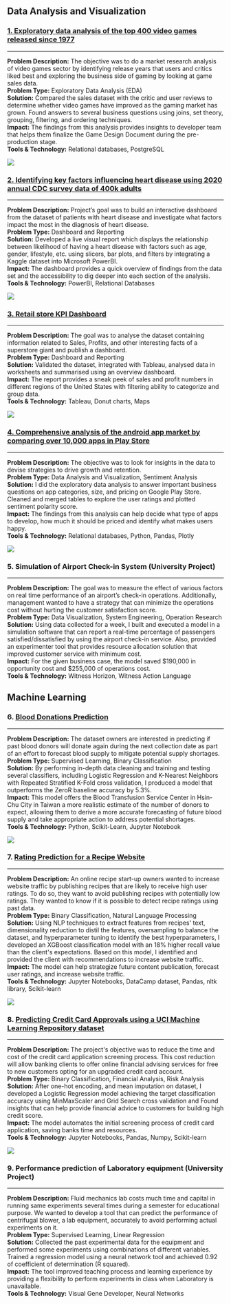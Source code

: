 ## Data Analysis and Visualization

### [1. Exploratory data analysis of the top 400 video games released since 1977](https://github.com/mahipal-z/Videogames-EDA/blob/main/notebook.ipynb)
----
__Problem Description:__ The objective was to do a market research analysis of video games sector by identifying release years that users and critics liked best and exploring the business side of gaming by looking at game sales data.  
__Problem Type:__ Exploratory Data Analysis (EDA)  
__Solution:__ Compared the sales dataset with the critic and user reviews to determine whether video games have improved as the gaming market has grown. Found answers to several business questions using joins, set theory, grouping, filtering, and ordering techniques.  
__Impact:__ The findings from this analysis provides insights to developer team that helps them finalize the Game Design Document during the pre-production stage.  
__Tools & Technology:__  Relational databases, PostgreSQL  

![](https://github.com/mahipal-z/Mahipal-s-Portfolio/blob/main/images/videogames.jpg)

### [2. Identifying key factors influencing heart disease using 2020 annual CDC survey data of 400k adults](https://www.youtube.com/watch?v=sMiuQQ0Qyz0&ab_channel=MahipalZanakat)
----
__Problem Description:__ Project’s goal was to build an interactive dashboard from the dataset of patients with heart disease and investigate what factors impact the most in the diagnosis of heart disease.  
__Problem Type:__ Dashboard and Reporting  
__Solution:__ Developed a live visual report which displays the relationship between likelihood of having a heart disease with factors such as age, gender, lifestyle, etc. using slicers, bar plots, and filters by integrating a Kaggle dataset into Microsoft PowerBI.  
__Impact:__ The dashboard provides a quick overview of findings from the data set and the accessibility to dig deeper into each section of the analysis.  
__Tools & Technology:__  PowerBI, Relational Databases  

![](https://github.com/mahipal-z/Mahipal-s-Portfolio/blob/main/images/powerbi.PNG)

### [3. Retail store KPI Dashboard](https://public.tableau.com/app/profile/mahipal.zanakat/viz/RetailStoreKPIDashboard) 
----
__Problem Description:__ The goal was to analyse the dataset containing information related to Sales, Profits, and other interesting facts of a superstore giant and publish a dashboard.   
__Problem Type:__ Dashboard and Reporting  
__Solution:__ Validated the dataset, integrated with Tableau, analysed data in worksheets and summarised using an overview dashboard.   
__Impact:__ The report provides a sneak peek of sales and profit numbers in different regions of the United States with filtering ability to categorize and group data.   
__Tools & Technology:__  Tableau, Donut charts, Maps  

![](https://github.com/mahipal-z/Mahipal-s-Portfolio/blob/main/images/tableau.PNG)

### [4. Comprehensive analysis of the android app market by comparing over 10,000 apps in Play Store](https://github.com/mahipal-z/playstore-apps-eda/blob/main/Android%20App%20Market%20EDA.ipynb)
----
__Problem Description:__ The objective was to look for insights in the data to devise strategies to drive growth and retention.  
__Problem Type:__ Data Analysis and Visualization, Sentiment Analysis      
__Solution:__ I did the exploratory data analysis to answer important business questions on app categories, size, and pricing on Google Play Store. Cleaned and merged tables to explore the user ratings and plotted sentiment polarity score.     
__Impact:__ The findings from this analysis can help decide what type of apps to develop, how much it should be priced and identify what makes users happy.  
__Tools & Technology:__  Relational databases, Python, Pandas, Plotly    

![](https://github.com/mahipal-z/Mahipal-s-Portfolio/blob/main/images/playstore.PNG)

### 5. Simulation of Airport Check-in System (University Project)
----
__Problem Description:__ The goal was to measure the effect of various factors on real time performance of an airport’s check-in operations. Additionally, management wanted to have a strategy that can minimize the operations cost without hurting the customer satisfaction score.    
__Problem Type:__ Data Visualization, System Engineering, Operation Research      
__Solution:__ Using data collected for a week, I built and executed a model in a simulation software that can report a real-time percentage of passengers satisfied/dissatisfied by using the airport check-in service.
Also, provided an experimenter tool that provides resource allocation solution that improved customer service with minimum cost.      
__Impact:__ For the given business case, the model saved $190,000 in opportunity cost and $255,000 of operations cost.  
__Tools & Technology:__  Witness Horizon, Witness Action Language


## Machine Learning

### 6. [Blood Donations Prediction](https://github.com/mahipal-z/Blood-donation-project/blob/main/BloodTransfusion.ipynb)
----
__Problem Description:__ The dataset owners are interested in predicting if past blood donors will donate again during the next collection date as part of an effort to forecast blood supply to mitigate potential supply shortages.      
__Problem Type:__ Supervised Learning, Binary Classification        
__Solution:__ By performing in-depth data cleaning and training and testing several classifiers, including Logistic Regression and K-Nearest Neighbors with Repeated Stratified K-Fold cross validation, I produced a model that outperforms the ZeroR baseline accuracy by 5.3%.        
__Impact:__ This model offers the Blood Transfusion Service Center in Hsin-Chu City in Taiwan a more realistic estimate of the number of donors to expect, allowing them to derive a more accurate forecasting of future blood supply and take appropriate action to address potential shortages.    
__Tools & Technology:__  Python, Scikit-Learn, Jupyter Notebook  

![](https://github.com/mahipal-z/Mahipal-s-Portfolio/blob/main/images/blood.PNG)

### 7. [Rating Prediction for a Recipe Website](https://github.com/mahipal-z/Recipe-Rating-Prediction/blob/main/notebook.ipynb)
----
__Problem Description:__ An online recipe start-up owners wanted to increase website traffic by publishing recipes that are likely to receive high user ratings. To do so, they want to avoid publishing recipes with potentially low ratings. They wanted to know if it is possible to detect recipe ratings using past data.     
__Problem Type:__ Binary Classification, Natural Language Processing        
__Solution:__ Using NLP techniques to extract features from recipes' text, dimensionality reduction to distil the features, oversampling to balance the dataset, and hyperparameter tuning to identify the best hyperparameters, I developed an XGBoost classification model with an 18% higher recall value than the client's expectations. Based on this model, I identified and provided the client with recommendations to increase website traffic.          
__Impact:__ The model can help strategize future content publication, forecast user ratings, and increase website traffic.       
__Tools & Technology:__  Jupyter Notebooks, DataCamp dataset, Pandas, nltk library, Scikit-learn  

![](https://github.com/mahipal-z/Mahipal-s-Portfolio/blob/main/images/recipe.PNG)  

### 8. [Predicting Credit Card Approvals using a UCI Machine Learning Repository dataset](https://github.com/mahipal-z/Credit-card-approval-prediction/blob/main/notebook.ipynb)
----
__Problem Description:__ The project's objective was to reduce the time and cost of the credit card application screening process. This cost reduction will allow banking clients to offer online financial advising services for free to new customers opting for an upgraded credit card account.       
__Problem Type:__ Binary Classification, Financial Analysis, Risk Analysis        
__Solution:__ After one-hot encoding, and mean imputation on dataset, I developed a Logistic Regression model achieving the target classification accuracy using MinMaxScaler and Grid Search cross validation and Found insights that can help provide financial advice to customers for building high credit score.            
__Impact:__ The model automates the initial screening process of credit card application, saving banks time and resources.         
__Tools & Technology:__  Jupyter Notebooks, Pandas, Numpy, Scikit-learn  

![](https://github.com/mahipal-z/Mahipal-s-Portfolio/blob/main/images/credit.PNG)  

### 9. Performance prediction of Laboratory equipment (University Project)
----
__Problem Description:__ Fluid mechanics lab costs much time and capital in running same experiments several times during a semester for educational purpose. We wanted to develop a tool that can predict the performance of centrifugal blower, a lab equipment, accurately to avoid performing actual experiments on it.        
__Problem Type:__ Supervised Learning, Linear Regression          
__Solution:__ Collected the past experimental data for the equipment and performed some experiments using combinations of different variables. Trained a regression model using a neural network tool and achieved 0.92 of coefficient of determination (R squared).           
__Impact:__ The tool improved teaching process and learning experience by providing a flexibility to perform experiments in class when Laboratory is unavailable.       
__Tools & Technology:__  Visual Gene Developer, Neural Networks  

